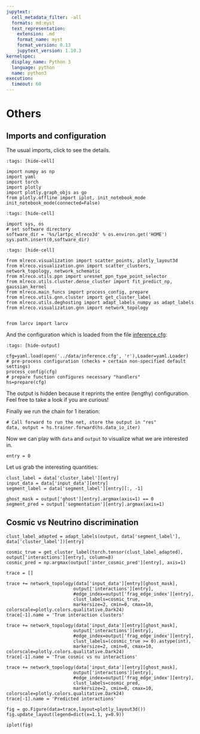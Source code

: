 ```yaml
---
jupytext:
  cell_metadata_filter: -all
  formats: md:myst
  text_representation:
    extension: .md
    format_name: myst
    format_version: 0.13
    jupytext_version: 1.10.3
kernelspec:
  display_name: Python 3
  language: python
  name: python3
execution:
  timeout: 60
---
```


# Others

## Imports and configuration
The usual imports, click to see the details.

```{code-cell}
:tags: [hide-cell]

import numpy as np
import yaml
import torch
import plotly
import plotly.graph_objs as go
from plotly.offline import iplot, init_notebook_mode
init_notebook_mode(connected=False)
```

```{code-cell}
:tags: [hide-cell]

import sys, os
# set software directory
software_dir = '%s/lartpc_mlreco3d' % os.environ.get('HOME')
sys.path.insert(0,software_dir)
```

```{code-cell}
:tags: [hide-cell]

from mlreco.visualization import scatter_points, plotly_layout3d
from mlreco.visualization.gnn import scatter_clusters, network_topology, network_schematic
from mlreco.utils.ppn import uresnet_ppn_type_point_selector
from mlreco.utils.cluster.dense_cluster import fit_predict_np, gaussian_kernel
from mlreco.main_funcs import process_config, prepare
from mlreco.utils.gnn.cluster import get_cluster_label
from mlreco.utils.deghosting import adapt_labels_numpy as adapt_labels
from mlreco.visualization.gnn import network_topology


from larcv import larcv
```

And the configuration which is loaded from the file [inference.cfg](./inference.cfg):
```{code-cell}
:tags: [hide-output]

cfg=yaml.load(open('../data/inference.cfg', 'r'),Loader=yaml.Loader)
# pre-process configuration (checks + certain non-specified default settings)
process_config(cfg)
# prepare function configures necessary "handlers"
hs=prepare(cfg)
```
The output is hidden because it reprints the entire (lengthy) configuration. Feel 
free to take a look if you are curious!

Finally we run the chain for 1 iteration:
```{code-cell}
# Call forward to run the net, store the output in "res"
data, output = hs.trainer.forward(hs.data_io_iter)
```
Now we can play with `data` and `output` to visualize what we are interested in.
```{code-cell}
entry = 0
```
Let us grab the interesting quantities:
```{code-cell}
clust_label = data['cluster_label'][entry]
input_data = data['input_data'][entry]
segment_label = data['segment_label'][entry][:, -1]

ghost_mask = output['ghost'][entry].argmax(axis=1) == 0
segment_pred = output['segmentation'][entry].argmax(axis=1)
```


## Cosmic vs Neutrino discrimination

```{code-cell}
clust_label_adapted = adapt_labels(output, data['segment_label'], data['cluster_label'])[entry]

cosmic_true = get_cluster_label(torch.tensor(clust_label_adapted), output['interactions'][entry], column=8)
cosmic_pred = np.argmax(output['inter_cosmic_pred'][entry], axis=1)
```

```{code-cell}
trace = []

trace += network_topology(data['input_data'][entry][ghost_mask],
                         output['interactions'][entry],
                         #edge_index=output['frag_edge_index'][entry],
                         clust_labels=cosmic_true,
                         markersize=2, cmin=0, cmax=10, colorscale=plotly.colors.qualitative.Dark24)
trace[-1].name = 'True interaction clusters'

trace += network_topology(data['input_data'][entry][ghost_mask],
                         output['interactions'][entry],
                         #edge_index=output['frag_edge_index'][entry],
                         clust_labels=(cosmic_true >= 0).astype(int),
                         markersize=2, cmin=0, cmax=10, colorscale=plotly.colors.qualitative.Dark24)
trace[-1].name = 'True cosmic vs nu interactions'

trace += network_topology(data['input_data'][entry][ghost_mask],
                         output['interactions'][entry],
                         #edge_index=output['frag_edge_index'][entry],
                         clust_labels=cosmic_pred,
                         markersize=2, cmin=0, cmax=10, colorscale=plotly.colors.qualitative.Dark24)
trace[-1].name = 'Predicted interactions'

fig = go.Figure(data=trace,layout=plotly_layout3d())
fig.update_layout(legend=dict(x=1.1, y=0.9))

iplot(fig)
```